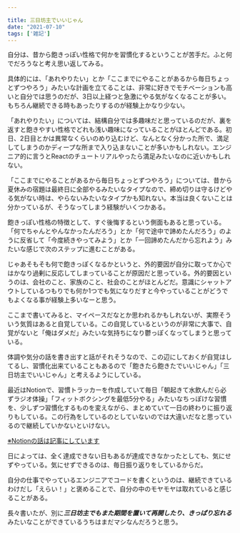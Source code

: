 ```yaml
---

title: 三日坊主でいいじゃん
date: "2021-07-10"
tags: ['雑記']
---
```


自分は、昔から飽きっぽい性格で何かを習慣化するということが苦手だ。ふと何でだろうなと考え思い返してみる。

具体的には、「あれやりたい」とか「ここまでにやることがあるから毎日ちょっとずつやろう」みたいな計画を立てることは、非常に好きでモチベーションも高いと自分では思うのだが、3日以上経つと急激にやる気がなくなることが多い。もちろん継続できる時もあったりするのが経験上かなり少ない。

「あれやりたい」については、結構自分では多趣味だと思っているのだが、裏を返すと飽きやすい性格でどれも浅い趣味になっていることがほとんどである。初日、2日目とかは異常なくらいのめり込むけど、なんとなく分かった所で、満足してしまうのかディープな所まで入り込まないことが多いかもしれない。エンジニア的に言うとReactのチュートリアルやったら満足みたいなのに近いかもしれない。

「ここまでにやることがあるから毎日ちょっとずつやろう」については、昔から夏休みの宿題は最終日に全部やるみたいなタイプなので、締め切りは守るけどやる気がない時は、やらないみたいなタイプかも知れない。本当は良くないことは分かっているが、そうなってしまう経験がいくつかある。

飽きっぽい性格の特徴として、すぐ後悔するという側面もあると思っている。「何でちゃんとやんなかったんだろう」とか「何で途中で諦めたんだろう」のように反省して「今度続きやってみよう」とか「一回諦めたんだから忘れよう」みたいな感じで次のステップに進むことがある。

じゃあそもそも何で飽きっぽくなるかというと、外的要因が自分に取ってか心ではかなり過剰に反応してしまっていることが原因だと思っている。外的要因というのは、会社のこと、家族のこと、社会のことがほとんどだ。意識にシャットアウトしているつもりでも何か1つでも気になりだすと今やっていることがどうでもよくなる事が経験上多いなーと思う。

ここまで書いてみると、マイペースだなとか思われるかもしれないが、実際そういう気質はあると自覚している。この自覚しているというのが非常に大事で、自覚がないと「俺はダメだ」みたいな気持ちになり鬱っぽくなってしまうと思っている。

体調や気分の話を書き出すと話がそれそうなので、この辺にしておくが自覚はしてるし、習慣化出来ていることもあるので「飽きたら飽きたでいいじゃん」「三日坊主でいいじゃん」と考えるようにしている。

最近はNotionで、習慣トラッカーを作成していて毎日「朝起きて水飲んだら必ずラジオ体操」「フィットボクシングを最低5分やる」みたいなちっぽけな習慣を、少しずつ習慣化するものを変えながら、まとめていて一日の終わりに振り返りもしている。この行為をしているのとしていないのでは大違いだなと思っているので継続していかないといけない。

[※Notionの話は記事にしています](http://localhost:8000/blog/2021/0430/)

日によっては、全く達成できない日もあるが達成できなかったとしても、気にせずやっている。気にせずできるのは、毎日振り返りをしているからだ。

自分の仕事でやっているエンジニアでコードを書くというのは、継続できているわけだし「えらい！」と褒めることで、自分の中のモヤモヤは取れていると感じることがある。

長々書いたが、別に***三日坊主でもまた期間を置いて再開したり、きっぱり忘れる***みたいなことができているうちはまだマシなんだろうと思う。









